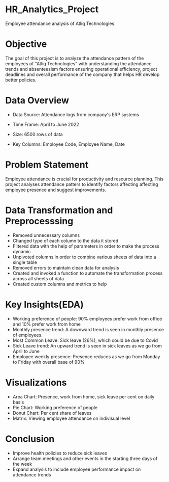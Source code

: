 # HR_Analytics_Project

Employee attendance analysis of Atliq Technologies.

# Objective

The goal of this project is to analyze the attendance pattern of the employees of "Atliq Technologies" with understanding the attendance trends and
absenteesism factors ensuring operational efficiency, project deadlines and overall performance of the company that helps HR develop better policies.

# Data Overview

* Data Source: Attendance logs from company's ERP systems

* Time Frame: April to June 2022

* Size: 6500 rows of data

* Key Columns: Employee Code, Employee Name, Date


# Problem Statement

Employee attendance is crucial for productivity and resource planning. This project analyses attendance patters to identify factors
affecting affecting employee presence and suggest improvements.

# Data Transformation and Preprocesssing

* Removed unnecessary columns
* Changed type of each column to the data it stored
* Filtered data with the help of parameters in order to make the process dynamic 
* Unpivoted columns in order to combine various sheets of data into a single table
* Removed errors to maintain clean data for analysis
* Created and invoked a function to automate the transformation process across all sheets of data
* Created custom columns and metrics to help 

# Key Insights(EDA)

* Working preference of people: 90% employees prefer work from office and 10% prefer work from home
* Monthly presence trend: A downward trend is seen in monthly presence of employees. 
* Most Common Leave: Sick leave (26%), which could be due to Covid
* Sick Leave trend: An upward trend is seen in sick leaves as we go from April to June
* Employee weekly presence: Presence reduces as we go from Monday to Friday with overall base of 90% 

# Visualizations

* Area Chart: Presence, work from home, sick leave per cent on daily basis
* Pie Chart: Working preference of people
* Donut Chart: Per cent share of leaves 
* Matrix: Viewing employee attendance on indivisual level

# Conclusion

* Improve health policies to reduce sick leaves
* Arrange team meetings and other events in the starting three days of the week
* Expand analysis to include employee performance impact on attendance trends 
















